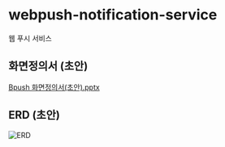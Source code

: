 # webpush-notification-service
웹 푸시 서비스


## 화면정의서 (초안)
[Bpush 화면정의서(초안).pptx](https://github.com/user-attachments/files/17429822/default.pptx)

## ERD (초안)
![ERD](https://github.com/user-attachments/assets/7bc1c17f-6cde-41fd-a6e9-88838b7d9dda)
